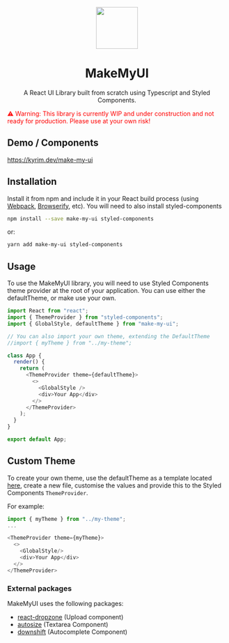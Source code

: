 <p align="center">
<img src="https://raw.githubusercontent.com/kyrim/make-my-ui/master/logo-96.png" alt="" width=96 height=96>
<h1 align="center">MakeMyUI</h1>
<p align="center">
  A React UI Library built from scratch using Typescript and Styled Components.
</p>

<span style="color:red"> ⚠️ Warning: This library is currently WIP and under construction and not ready for production. Please use at your own risk!</span>

## Demo / Components

https://kyrim.dev/make-my-ui

## Installation

Install it from npm and include it in your React build process (using [Webpack](http://webpack.github.io/), [Browserify](http://browserify.org/), etc). You will need to also install styled-components

```bash
npm install --save make-my-ui styled-components
```

or:

```bash
yarn add make-my-ui styled-components
```

## Usage

To use the MakeMyUI library, you will need to use Styled Components theme provider at the root of your application. You can use either the defaultTheme, or make use your own.

```typescript
import React from "react";
import { ThemeProvider } from "styled-components";
import { GlobalStyle, defaultTheme } from "make-my-ui";

// You can also import your own theme, extending the DefaultTheme
//import { myTheme } from "../my-theme";

class App {
  render() {
    return (
      <ThemeProvider theme={defaultTheme}>
        <>
          <GlobalStyle />
          <div>Your App</div>
        </>
      </ThemeProvider>
    );
  }
}

export default App;
```

## Custom Theme

To create your own theme, use the defaultTheme as a template located [here](https://github.com/kyrim/make-my-ui/blob/master/src/styles/default-theme.ts), create a new file, customise the values and provide this to the Styled Components `ThemeProvider`.

For example:

```typescript
import { myTheme } from "../my-theme";
...

<ThemeProvider theme={myTheme}>
  <>
    <GlobalStyle/>
    <div>Your App</div>
  </>
</ThemeProvider>
```

### External packages

MakeMyUI uses the following packages:

- [react-dropzone](https://github.com/react-dropzone/react-dropzone) (Upload component)
- [autosize](https://github.com/jackmoore/autosize) (Textarea Component)
- [downshift](https://github.com/downshift-js/downshift) (Autocomplete Component)
